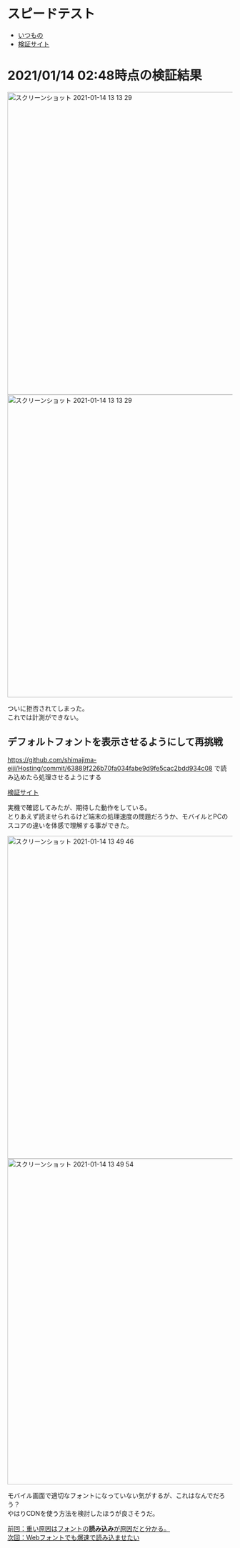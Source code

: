 # スピードテスト
- [いつもの](https://developers.google.com/speed/pagespeed/insights/?hl=ja)
- [検証サイト](https://5fffc1fdbfe34936016a210d--speedtest-netlify.netlify.app)

# 2021/01/14 02:48時点の検証結果
<img width="678" alt="スクリーンショット 2021-01-14 13 13 29" src="https://user-images.githubusercontent.com/15845907/104544102-55be7780-566a-11eb-84ea-c0a5e93f9c6b.png">
<img width="678" alt="スクリーンショット 2021-01-14 13 13 29" src="https://user-images.githubusercontent.com/15845907/104544102-55be7780-566a-11eb-84ea-c0a5e93f9c6b.png">

ついに拒否されてしまった。<BR />
これでは計測ができない。

## デフォルトフォントを表示させるようにして再挑戦
https://github.com/shimajima-eiji/Hosting/commit/63889f226b70fa034fabe9d9fe5cac2bdd934c08 で読み込めたら処理させるようにする

[検証サイト](https://5fffccafe47d7f00073f4748--speedtest-netlify.netlify.app)

実機で確認してみたが、期待した動作をしている。<BR />
とりあえず読ませられるけど端末の処理速度の問題だろうか、モバイルとPCのスコアの違いを体感で理解する事ができた。

<img width="723" alt="スクリーンショット 2021-01-14 13 49 46" src="https://user-images.githubusercontent.com/15845907/104546386-67564e00-566f-11eb-81a3-d79a48f9db4b.png">
<img width="730" alt="スクリーンショット 2021-01-14 13 49 54" src="https://user-images.githubusercontent.com/15845907/104546390-69b8a800-566f-11eb-876f-638d35543d94.png">

モバイル画面で適切なフォントになっていない気がするが、これはなんでだろう？<BR />
やはりCDNを使う方法を検討したほうが良さそうだ。

[前回：重い原因はフォントの**読み込み**が原因だと分かる。](https://github.com/shimajima-eiji/Hosting/blob/netlify-gatsby-font-speedtest/README.md)<BR />
[次回：Webフォントでも爆速で読み込ませたい](https://github.com/shimajima-eiji/Hosting/blob/netlify-gatsby-font-speedtest/README.md)
